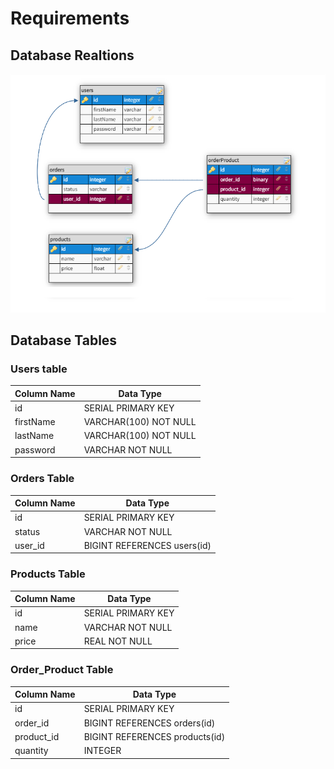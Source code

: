 # Requirements

## Database Realtions
![database schema](https://raw.githubusercontent.com/alwaleedibrahim/storefront/master/readme_images/schema.png)

## Database Tables

### Users table

| Column Name | Data Type |
| --- | --- |
| id | SERIAL PRIMARY KEY |
| firstName | VARCHAR(100) NOT NULL |
| lastName | VARCHAR(100) NOT NULL |
| password | VARCHAR NOT NULL |

### Orders Table

| Column Name | Data Type |
| --- | --- |
| id | SERIAL PRIMARY KEY |
| status | VARCHAR NOT NULL |
| user_id | BIGINT REFERENCES users(id) |


### Products Table

| Column Name | Data Type |
| --- | --- |
| id | SERIAL PRIMARY KEY |
| name | VARCHAR NOT NULL |
| price | REAL NOT NULL |

### Order_Product Table

| Column Name | Data Type |
| --- | --- |
| id | SERIAL PRIMARY KEY |
| order_id | BIGINT REFERENCES orders(id) |
| product_id | BIGINT REFERENCES products(id) |
| quantity | INTEGER |
